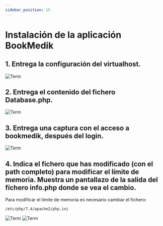 ```yaml
---
sidebar_position: 15
---
```


# Instalación de la aplicación BookMedik

## 1. Entrega la configuración del virtualhost.

![Term](/img/IAW/taller3IAW2.png)


## 2. Entrega el contenido del fichero Database.php.

![Term](/img/IAW/taller3IAW2-2.png)


## 3. Entrega una captura con el acceso a bookmedik, después del login.

![Term](/img/IAW/taller3IAW2-3.png)


## 4. Indica el fichero que has modificado (con el path completo) para modificar el límite de memoria. Muestra un pantallazo de la salida del fichero info.php donde se vea el cambio.

Para modificar el límite de memoria es necesario cambiar el fichero:

    /etc/php/7.4/apache2/php.ini

![Term](/img/IAW/taller3IAW2-4.png)
![Term](/img/IAW/taller3IAW2-5.png)
